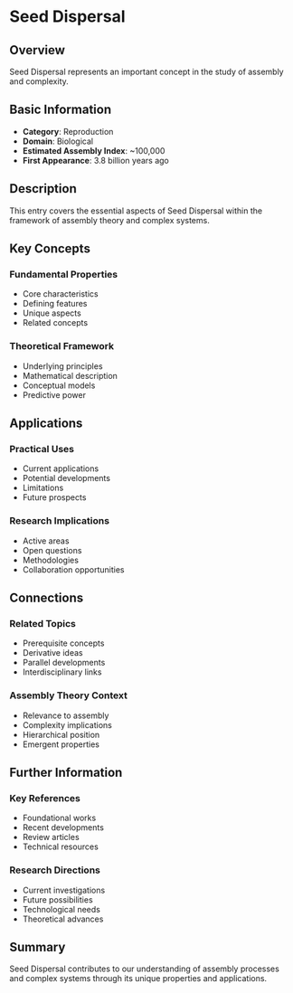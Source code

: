 # Seed Dispersal

## Overview

Seed Dispersal represents an important concept in the study of assembly and complexity.

## Basic Information

- **Category**: Reproduction
- **Domain**: Biological
- **Estimated Assembly Index**: ~100,000
- **First Appearance**: 3.8 billion years ago

## Description

This entry covers the essential aspects of Seed Dispersal within the framework of assembly theory and complex systems.

## Key Concepts

### Fundamental Properties
- Core characteristics
- Defining features
- Unique aspects
- Related concepts

### Theoretical Framework
- Underlying principles
- Mathematical description
- Conceptual models
- Predictive power

## Applications

### Practical Uses
- Current applications
- Potential developments
- Limitations
- Future prospects

### Research Implications
- Active areas
- Open questions
- Methodologies
- Collaboration opportunities

## Connections

### Related Topics
- Prerequisite concepts
- Derivative ideas
- Parallel developments
- Interdisciplinary links

### Assembly Theory Context
- Relevance to assembly
- Complexity implications
- Hierarchical position
- Emergent properties

## Further Information

### Key References
- Foundational works
- Recent developments
- Review articles
- Technical resources

### Research Directions
- Current investigations
- Future possibilities
- Technological needs
- Theoretical advances

## Summary

Seed Dispersal contributes to our understanding of assembly processes and complex systems through its unique properties and applications.
